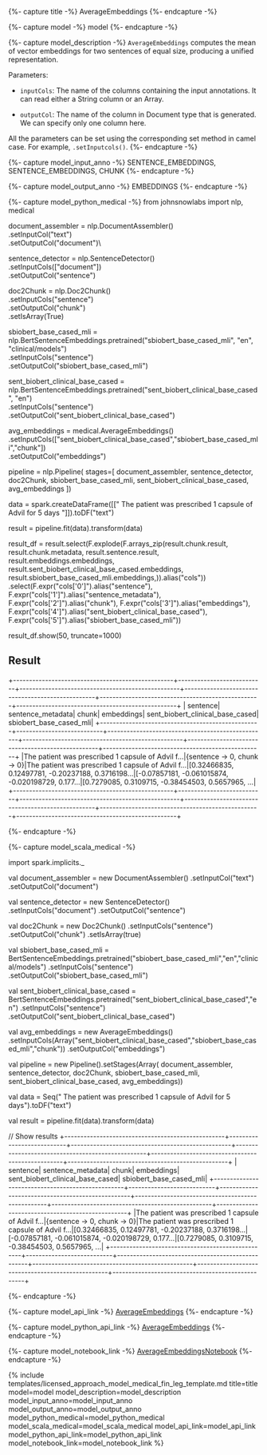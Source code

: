 {%- capture title -%}
AverageEmbeddings
{%- endcapture -%}

{%- capture model -%}
model
{%- endcapture -%}

{%- capture model_description -%}
`AverageEmbeddings` computes the mean of vector embeddings for two sentences of equal size, producing a unified representation. 

Parameters:

- `inputCols`: The name of the columns containing the input annotations. It can read either a String column or an Array.

- `outputCol`: The name of the column in Document type that is generated. We can specify only one column here.

All the parameters can be set using the corresponding set method in camel case. For example, `.setInputcols()`.
{%- endcapture -%}

{%- capture model_input_anno -%}
SENTENCE_EMBEDDINGS, SENTENCE_EMBEDDINGS, CHUNK
{%- endcapture -%}

{%- capture model_output_anno -%}
EMBEDDINGS
{%- endcapture -%}

{%- capture model_python_medical -%}
from johnsnowlabs import nlp, medical

document_assembler =  nlp.DocumentAssembler()\
    .setInputCol("text")\
    .setOutputCol("document")\

sentence_detector = nlp.SentenceDetector()\
    .setInputCols(["document"])\
    .setOutputCol("sentence")

doc2Chunk = nlp.Doc2Chunk() \
    .setInputCols("sentence") \
    .setOutputCol("chunk") \
    .setIsArray(True)

sbiobert_base_cased_mli = nlp.BertSentenceEmbeddings.pretrained("sbiobert_base_cased_mli", "en", "clinical/models")\
    .setInputCols("sentence")\
    .setOutputCol("sbiobert_base_cased_mli")

sent_biobert_clinical_base_cased = nlp.BertSentenceEmbeddings.pretrained("sent_biobert_clinical_base_cased", "en") \
    .setInputCols("sentence") \
    .setOutputCol("sent_biobert_clinical_base_cased")

avg_embeddings = medical.AverageEmbeddings()\
    .setInputCols(["sent_biobert_clinical_base_cased","sbiobert_base_cased_mli","chunk"])\
    .setOutputCol("embeddings")

pipeline = nlp.Pipeline(
    stages=[
        document_assembler,
        sentence_detector,
        doc2Chunk,
        sbiobert_base_cased_mli,
        sent_biobert_clinical_base_cased,
        avg_embeddings
    ])

data = spark.createDataFrame([[" The patient was prescribed 1 capsule of Advil for 5 days "]]).toDF("text")

result = pipeline.fit(data).transform(data)

result_df = result.select(F.explode(F.arrays_zip(result.chunk.result,
                                                 result.chunk.metadata,
                                                 result.sentence.result,
                                                 result.embeddings.embeddings,
                                                 result.sent_biobert_clinical_base_cased.embeddings,
                                                 result.sbiobert_base_cased_mli.embeddings,)).alias("cols"))\
                  .select(F.expr("cols['0']").alias("sentence"),
                          F.expr("cols['1']").alias("sentence_metadata"),
                          F.expr("cols['2']").alias("chunk"),
                          F.expr("cols['3']").alias("embeddings"),
                          F.expr("cols['4']").alias("sent_biobert_clinical_base_cased"),
                          F.expr("cols['5']").alias("sbiobert_base_cased_mli"))

result_df.show(50, truncate=1000)

## Result

+--------------------------------------------------+---------------------------+--------------------------------------------------+--------------------------------------------------+--------------------------------------------------+--------------------------------------------------+
|                                          sentence|          sentence_metadata|                                             chunk|                                        embeddings|                  sent_biobert_clinical_base_cased|                           sbiobert_base_cased_mli|
+--------------------------------------------------+---------------------------+--------------------------------------------------+--------------------------------------------------+--------------------------------------------------+--------------------------------------------------+
|The patient was prescribed 1 capsule of Advil f...|{sentence -> 0, chunk -> 0}|The patient was prescribed 1 capsule of Advil f...|[0.32466835, 0.12497781, -0.20237188, 0.3716198...|[-0.07857181, -0.061015874, -0.020198729, 0.177...|[0.7279085, 0.3109715, -0.38454503, 0.5657965, ...|
+--------------------------------------------------+---------------------------+--------------------------------------------------+--------------------------------------------------+--------------------------------------------------+--------------------------------------------------+


{%- endcapture -%}


{%- capture model_scala_medical -%}

import spark.implicits._

val document_assembler = new DocumentAssembler()
  .setInputCol("text")
  .setOutputCol("document") 

val sentence_detector = new SentenceDetector()
  .setInputCols("document")
  .setOutputCol("sentence")

val doc2Chunk = new Doc2Chunk()
  .setInputCols("sentence")
  .setOutputCol("chunk")
  .setIsArray(true)

val sbiobert_base_cased_mli = BertSentenceEmbeddings.pretrained("sbiobert_base_cased_mli","en","clinical/models")
  .setInputCols("sentence")
  .setOutputCol("sbiobert_base_cased_mli")

val sent_biobert_clinical_base_cased = BertSentenceEmbeddings.pretrained("sent_biobert_clinical_base_cased","en")
  .setInputCols("sentence")
  .setOutputCol("sent_biobert_clinical_base_cased")

val avg_embeddings = new AverageEmbeddings()
  .setInputCols(Array("sent_biobert_clinical_base_cased","sbiobert_base_cased_mli","chunk"))
  .setOutputCol("embeddings") 

val pipeline = new Pipeline().setStages(Array(
    document_assembler, 
    sentence_detector, 
    doc2Chunk, 
    sbiobert_base_cased_mli, 
    sent_biobert_clinical_base_cased, 
    avg_embeddings)) 

val data = Seq(" The patient was prescribed 1 capsule of Advil for 5 days").toDF("text")

val result = pipeline.fit(data).transform(data)

// Show results
+--------------------------------------------------+---------------------------+--------------------------------------------------+--------------------------------------------------+--------------------------------------------------+--------------------------------------------------+
|                                          sentence|          sentence_metadata|                                             chunk|                                        embeddings|                  sent_biobert_clinical_base_cased|                           sbiobert_base_cased_mli|
+--------------------------------------------------+---------------------------+--------------------------------------------------+--------------------------------------------------+--------------------------------------------------+--------------------------------------------------+
|The patient was prescribed 1 capsule of Advil f...|{sentence -> 0, chunk -> 0}|The patient was prescribed 1 capsule of Advil f...|[0.32466835, 0.12497781, -0.20237188, 0.3716198...|[-0.07857181, -0.061015874, -0.020198729, 0.177...|[0.7279085, 0.3109715, -0.38454503, 0.5657965, ...|
+--------------------------------------------------+---------------------------+--------------------------------------------------+--------------------------------------------------+--------------------------------------------------+--------------------------------------------------+


{%- endcapture -%}

{%- capture model_api_link -%}
[AverageEmbeddings](https://nlp.johnsnowlabs.com/licensed/api/com/johnsnowlabs/nlp/annotators/embeddings/AverageEmbeddings.html)
{%- endcapture -%}

{%- capture model_python_api_link -%}
[AverageEmbeddings](https://nlp.johnsnowlabs.com/licensed/api/python/reference/autosummary/sparknlp_jsl/annotator/embeddings/average_embeddings/index.html#sparknlp_jsl.annotator.embeddings.average_embeddings.AverageEmbeddings)
{%- endcapture -%}

{%- capture model_notebook_link -%}
[AverageEmbeddingsNotebook](https://github.com/JohnSnowLabs/spark-nlp-workshop/blob/Healthcare_MOOC/Spark_NLP_Udemy_MOOC/Healthcare_NLP/AverageEmbeddings.ipynb)
{%- endcapture -%}



{% include templates/licensed_approach_model_medical_fin_leg_template.md
title=title
model=model
model_description=model_description
model_input_anno=model_input_anno
model_output_anno=model_output_anno
model_python_medical=model_python_medical
model_scala_medical=model_scala_medical
model_api_link=model_api_link
model_python_api_link=model_python_api_link
model_notebook_link=model_notebook_link
%}
